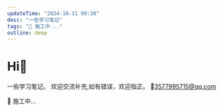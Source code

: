 ```yaml
---
updateTime: "2024-10-31 09:30"
desc: "一些学习笔记"
tags: "🚧 施工中..."
outline: deep
---
```


# Hi👋

一些学习笔记。
欢迎交流补充,如有错误，欢迎指正。
📮3577995715@qq.com

🚧 施工中...

